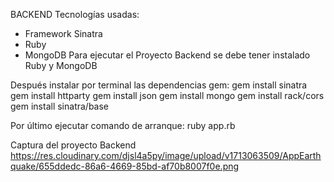BACKEND
Tecnologías usadas:
-	Framework Sinatra
-	Ruby
-	MongoDB
Para ejecutar el Proyecto Backend se debe tener instalado Ruby y MongoDB 

Después instalar por terminal las dependencias gem:
gem install sinatra
gem install httparty
gem install json
gem install mongo
gem install rack/cors
gem install sinatra/base

Por último ejecutar comando de arranque: 
ruby app.rb

Captura del proyecto Backend
https://res.cloudinary.com/djsl4a5py/image/upload/v1713063509/AppEarthquake/655ddedc-86a6-4669-85bd-af70b8007f0e.png

